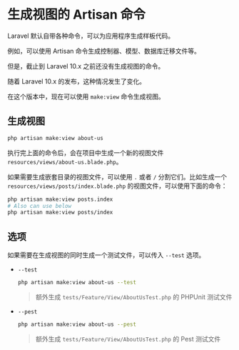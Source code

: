 # 生成视图的 Artisan 命令

Laravel 默认自带各种命令，可以为应用程序生成样板代码。

例如，可以使用 Artisan 命令生成控制器、模型、数据库迁移文件等。

但是，截止到 Laravel 10.x 之前还没有生成视图的命令。

随着 Laravel 10.x 的发布，这种情况发生了变化。

在这个版本中，现在可以使用 `make:view` 命令生成视图。

## 生成视图

```bash
php artisan make:view about-us
```

执行完上面的命令后，会在项目中生成一个新的视图文件 `resources/views/about-us.blade.php`。

如果需要生成嵌套目录的视图文件，可以使用 `.` 或者 `/` 分割它们。比如生成一个 `resources/views/posts/index.blade.php` 的视图文件，可以使用下面的命令：

```bash
php artisan make:view posts.index
# Also can use below
php artisan make:view posts/index
```

## 选项

如果需要在生成视图的同时生成一个测试文件，可以传入 `--test` 选项。
- `--test`
    ```bash
    php artisan make:view about-us --test
    ```
    > 额外生成 `tests/Feature/View/AboutUsTest.php` 的 PHPUnit 测试文件

- `--pest`
    ```bash
    php artisan make:view about-us --pest
    ```
    > 额外生成 `tests/Feature/View/AboutUsTest.php` 的 Pest 测试文件